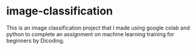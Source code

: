 # image-classification

This is an image classification project that I made using google colab and python to complete an assignment on machine learning training for beginners by Dicoding.
